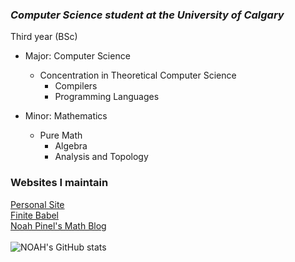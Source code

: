 ### ***Computer Science student at the University of Calgary*** 
Third year (BSc)
* Major: Computer Science 
  * Concentration in Theoretical Computer Science
      * Compilers
       * Programming Languages
       
* Minor: Mathematics
  * Pure Math
    * Algebra
     * Analysis and Topology


### Websites I maintain
[Personal Site](http://noah.binaryfox.ca/)\
[Finite Babel](https://noahpinel.github.io/FiniteBabel/)\
[Noah Pinel's Math Blog](https://noahpinel.github.io/NoahPinelsMathBlog/index.html)\
\
![NOAH's GitHub stats](https://github-readme-stats-sigma-five.vercel.app/api?username=NoahPinel&theme=react&show_icons=true&count_private=true)








